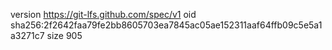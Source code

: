 version https://git-lfs.github.com/spec/v1
oid sha256:2f2642faa79fe2bb8605703ea7845ac05ae152311aaf64ffb09c5e5a1a3271c7
size 905
